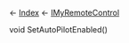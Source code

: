 ← [Index](Api-Index) ← [IMyRemoteControl](Sandbox.ModAPI.Ingame.IMyRemoteControl)

void SetAutoPilotEnabled()